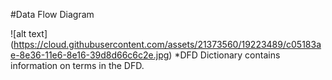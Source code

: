 #Data Flow Diagram



![alt text] (https://cloud.githubusercontent.com/assets/21373560/19223489/c05183ae-8e36-11e6-8e16-39d8d66c6c2e.jpg)
*DFD Dictionary contains information on terms in the DFD.
